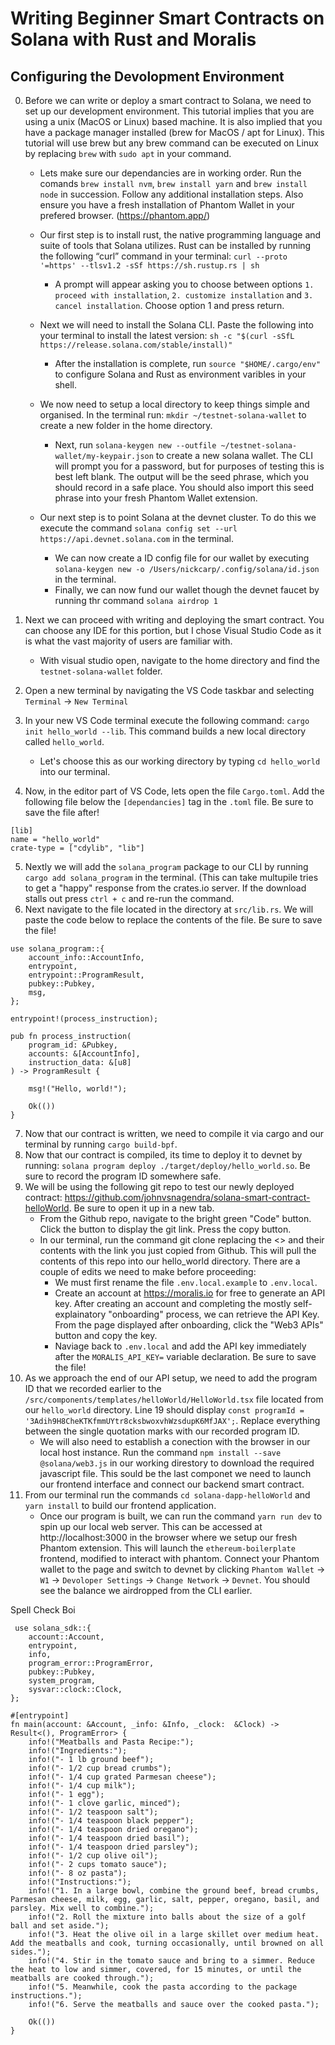 # Writing Beginner Smart Contracts on Solana with Rust and Moralis

## Configuring the Devolopment Environment

0. Before we can write or deploy a smart contract to Solana, we need to set up our development environment. This tutorial implies that you are using a unix (MacOS or Linux) based machine. It is also implied that you have a package manager installed (brew for MacOS / apt for Linux). This tutorial will use brew but any brew command can be executed on Linux by replacing `brew` with `sudo apt` in your command. 

    - Lets make sure our dependancies are in working order. Run the comands `brew install nvm`, `brew install yarn` and `brew install node` in succession. Follow any additional installation steps. Also ensure you have a fresh installation of Phantom Wallet in your prefered browser. (https://phantom.app/)
        

    - Our first step is to install rust, the native programming language and suite of tools that Solana utilizes. Rust can be installed by running the following “curl” command in your terminal: `curl --proto '=https' --tlsv1.2 -sSf https://sh.rustup.rs | sh`
        - A prompt will appear asking you to choose between options `1. proceed with installation`, `2. customize installation` and `3. cancel installation`. Choose option 1 and press return. 

    - Next we will need to install the Solana CLI. Paste the following into your terminal to install the latest version: `sh -c "$(curl -sSfL https://release.solana.com/stable/install)"` 
        - After the installation is complete, run `source "$HOME/.cargo/env"` to configure Solana and Rust as environment varibles in your shell. 

    - We now need to setup a local directory to keep things simple and organised. In the terminal run: `mkdir ~/testnet-solana-wallet` to create a new folder in the home directory.
        - Next, run `solana-keygen new --outfile ~/testnet-solana-wallet/my-keypair.json` to create a new solana wallet. The CLI will prompt you for a password, but for purposes of testing this is best left blank. The output will be the seed phrase, which you should record in a safe place. You should also import this seed phrase into your fresh Phantom Wallet extension. 
 
    - Our next step is to point Solana at the devnet cluster. To do this we execute the command `solana config set --url https://api.devnet.solana.com` in the terminal. 
        -  We can now create a ID config file for our wallet by executing `solana-keygen new -o /Users/nickcarp/.config/solana/id.json` in the terminal. 
        -  Finally, we can now fund our wallet though the devnet faucet by running thr command `solana airdrop 1`

1. Next we can proceed with writing and deploying the smart contract. You can choose any IDE for this portion, but I chose Visual Studio Code as it is what the vast majority of users are familiar with. 
    - With visual studio open, navigate to the home directory and find the `testnet-solana-wallet` folder. 
2. Open a new terminal by navigating the VS Code taskbar and selecting `Terminal` -> `New Terminal`
3. In your new VS Code terminal execute the following command: `cargo init hello_world --lib`. This command builds a new local directory called `hello_world`. 
    - Let's choose this as our working directory by typing `cd hello_world` into our terminal. 
4.  Now, in the editor part of VS Code, lets open the file `Cargo.toml`. Add the following file below the `[dependancies]` tag in the `.toml` file. Be sure to save the file after!
```
[lib]
name = "hello_world"
crate-type = ["cdylib", "lib"]
```
5. Nextly we will add the `solana_program` package to our CLI by running `cargo add solana_program` in the terminal. (This can take multupile tries to get a "happy" response from the crates.io server. If the download stalls out press `ctrl + c` and re-run the command. 
6. Next navigate to the file located in the directory at `src/lib.rs`. We will paste the code below to replace the contents of the file. Be sure to save the file!
```
use solana_program::{
    account_info::AccountInfo,
    entrypoint,
    entrypoint::ProgramResult,
    pubkey::Pubkey,
    msg,
};

entrypoint!(process_instruction);

pub fn process_instruction(
    program_id: &Pubkey,
    accounts: &[AccountInfo],
    instruction_data: &[u8]
) -> ProgramResult {

    msg!("Hello, world!");

    Ok(())
}
```
7. Now that our contract is written, we need to compile it via cargo and our terminal by running `cargo build-bpf`.
8. Now that our contract is compiled, its time to deploy it to devnet by running: `solana program deploy ./target/deploy/hello_world.so`. Be sure to record the program ID somewhere safe.
9. We will be using the following git repo to test our newly deployed contract: https://github.com/johnvsnagendra/solana-smart-contract-helloWorld. Be sure to open it up in a new tab. 
    - From the Github repo, navigate to the bright green "Code" button. Click the button to display the git link. Press the copy button. 
    - In our terminal, run the command git clone <LINK> replacing the <> and their contents with the link you just copied from Github. This will pull the contents of this repo into our hello_world directory. There are a couple of edits we need to make before proceeding: 
        - We must first rename the file `.env.local.example` to `.env.local`. 
        - Create an account at https://moralis.io for free to generate an API key. After creating an account and completing the mostly self-explainatory "onboarding" process, we can retrieve the API Key. From the page displayed after onboarding, click the "Web3 APIs" button and copy the key. 
        - Naviage back to `.env.local` and add the API key immediately after the `MORALIS_API_KEY=` variable declaration. Be sure to save the file!
10. As we approach the end of our API setup, we need to add the program ID that we recorded earlier to the `/src/components/templates/helloWorld/HelloWorld.tsx` file located from our `hello_world` directory. Line 19 should display `const programId = '3Adih9H8CheKTKfmmUYtr8cksbwoxvhWzsdupK6MfJAX';`. Replace everything between the single quotation marks with our recorded program ID. 
    - We will also need to establish a conection with the browser in our local host instance. Run the command `npm install --save @solana/web3.js` in our working direstory to download the required javascript file. This sould be the last componet we need to launch our frontend interface and connect our backend smart contract. 
11. From our terminal run the commands `cd solana-dapp-helloWorld` and `yarn install` to build our frontend application.
    - Once our program is built, we can run the command `yarn run dev` to spin up our local web server. This can be accessed at http://localhost:3000 in the browser where we setup our fresh Phantom extension. This will launch the `ethereum-boilerplate` frontend, modified to interact with phantom. Connect your Phantom wallet to the page and switch to devnet by clicking `Phantom Wallet` -> `W1` -> `Devoloper Settings` -> `Change Network` -> `Devnet`. You should see the balance we airdropped from the CLI earlier. 





Spell Check Boi


  
    
    
    
    
    
    
    
    
    
    
    
    
    
    
```
 use solana_sdk::{
    account::Account,
    entrypoint,
    info,
    program_error::ProgramError,
    pubkey::Pubkey,
    system_program,
    sysvar::clock::Clock,
};

#[entrypoint]
fn main(account: &Account, _info: &Info, _clock:  &Clock) -> Result<(), ProgramError> {
    info!("Meatballs and Pasta Recipe:");
    info!("Ingredients:");
    info!("- 1 lb ground beef");
    info!("- 1/2 cup bread crumbs");
    info!("- 1/4 cup grated Parmesan cheese");
    info!("- 1/4 cup milk");
    info!("- 1 egg");
    info!("- 1 clove garlic, minced");
    info!("- 1/2 teaspoon salt");
    info!("- 1/4 teaspoon black pepper");
    info!("- 1/4 teaspoon dried oregano");
    info!("- 1/4 teaspoon dried basil");
    info!("- 1/4 teaspoon dried parsley");
    info!("- 1/2 cup olive oil");
    info!("- 2 cups tomato sauce");
    info!("- 8 oz pasta");
    info!("Instructions:");
    info!("1. In a large bowl, combine the ground beef, bread crumbs, Parmesan cheese, milk, egg, garlic, salt, pepper, oregano, basil, and parsley. Mix well to combine.");
    info!("2. Roll the mixture into balls about the size of a golf ball and set aside.");
    info!("3. Heat the olive oil in a large skillet over medium heat. Add the meatballs and cook, turning occasionally, until browned on all sides.");
    info!("4. Stir in the tomato sauce and bring to a simmer. Reduce the heat to low and simmer, covered, for 15 minutes, or until the meatballs are cooked through.");
    info!("5. Meanwhile, cook the pasta according to the package instructions.");
    info!("6. Serve the meatballs and sauce over the cooked pasta.");

    Ok(())
}
```
